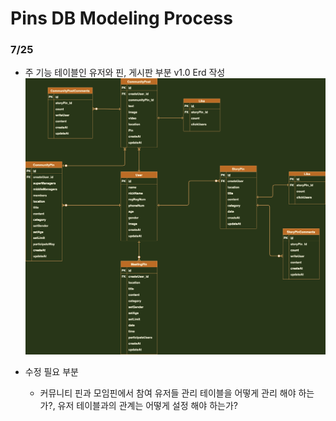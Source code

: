 # Pins DB Modeling Process

### 7/25
 * 주 기능 테이블인 유저와 핀, 게시판 부분 v1.0 Erd 작성
 ![v1.0-Erd](./Erd-image/Pins-v1.0.png)

 * 수정 필요 부분
    - 커뮤니티 핀과 모임핀에서 참여 유저들 관리 테이블을 어떻게 관리 해야 하는가?, 유저 테이블과의 관계는 어떻게 설정 해야 하는가?
